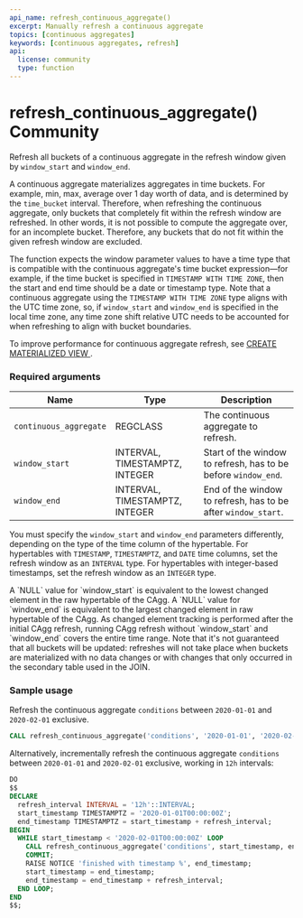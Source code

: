 ```yaml
---
api_name: refresh_continuous_aggregate()
excerpt: Manually refresh a continuous aggregate
topics: [continuous aggregates]
keywords: [continuous aggregates, refresh]
api:
  license: community
  type: function
---
```


# refresh_continuous_aggregate() <Tag type="community">Community</Tag>

Refresh all buckets of a continuous aggregate in the refresh window given by
`window_start` and `window_end`.

A continuous aggregate materializes aggregates in time buckets. For example,
min, max, average over 1 day worth of data, and is determined by the `time_bucket`
interval. Therefore, when
refreshing the continuous aggregate, only buckets that completely fit within the
refresh window are refreshed. In other words, it is not possible to compute the
aggregate over, for an incomplete bucket. Therefore, any buckets that do not
fit within the given refresh window are excluded.

The function expects the window parameter values to have a time type that is
compatible with the continuous aggregate's time bucket expression&mdash;for
example, if the time bucket is specified in `TIMESTAMP WITH TIME ZONE`, then the
start and end time should be a date or timestamp type. Note that a continuous
aggregate using the `TIMESTAMP WITH TIME ZONE` type aligns with the UTC time
zone, so, if `window_start` and `window_end` is specified in the local time
zone, any time zone shift relative UTC needs to be accounted for when refreshing
to align with bucket boundaries.

To improve performance for continuous aggregate refresh, see 
[CREATE MATERIALIZED VIEW ][create_materialized_view].

### Required arguments

|Name|Type|Description|
|-|-|-|
|`continuous_aggregate`|REGCLASS|The continuous aggregate to refresh.|
|`window_start`|INTERVAL, TIMESTAMPTZ, INTEGER|Start of the window to refresh, has to be before `window_end`.|
|`window_end`|INTERVAL, TIMESTAMPTZ, INTEGER|End of the window to refresh, has to be after `window_start`.|

You must specify the `window_start` and `window_end` parameters differently,
depending on the type of the time column of the hypertable. For hypertables with
`TIMESTAMP`, `TIMESTAMPTZ`, and `DATE` time columns, set the refresh window as
an `INTERVAL` type. For hypertables with integer-based timestamps, set the
refresh window as an `INTEGER` type.

<Highlight type="note">
A `NULL` value for `window_start` is equivalent to the lowest changed element
in the raw hypertable of the CAgg. A `NULL` value for `window_end` is
equivalent to the largest changed element in raw hypertable of the CAgg. As 
changed element tracking is performed after the initial CAgg refresh, running 
CAgg refresh without `window_start` and `window_end` covers the entire time 
range.
</Highlight>

<Highlight type="warning">
Note that it's not guaranteed that all buckets will be updated: refreshes will
not take place when buckets are materialized with no data changes or with
changes that only occurred in the secondary table used in the JOIN.
</Highlight>

### Sample usage

Refresh the continuous aggregate `conditions` between `2020-01-01` and
`2020-02-01` exclusive.

```sql
CALL refresh_continuous_aggregate('conditions', '2020-01-01', '2020-02-01');
```

Alternatively, incrementally refresh the continuous aggregate `conditions`
between `2020-01-01` and `2020-02-01` exclusive, working in `12h` intervals:

```sql
DO
$$
DECLARE
  refresh_interval INTERVAL = '12h'::INTERVAL;
  start_timestamp TIMESTAMPTZ = '2020-01-01T00:00:00Z';
  end_timestamp TIMESTAMPTZ = start_timestamp + refresh_interval;
BEGIN
  WHILE start_timestamp < '2020-02-01T00:00:00Z' LOOP
    CALL refresh_continuous_aggregate('conditions', start_timestamp, end_timestamp);
    COMMIT;
    RAISE NOTICE 'finished with timestamp %', end_timestamp;
    start_timestamp = end_timestamp;
    end_timestamp = end_timestamp + refresh_interval;
  END LOOP;
END
$$;
```


[modify-parameters]: /use-timescale/:currentVersion/configuration/customize-configuration/
[create_materialized_view]: /api/:currentVersion:/continuous-aggregates/create_materialized_view/
